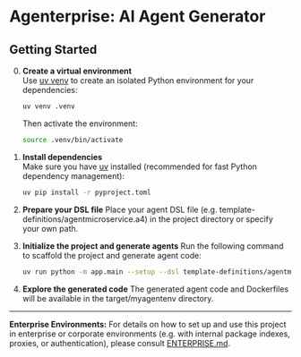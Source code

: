 # Agenterprise: AI Agent Generator

## Getting Started



0. **Create a virtual environment**  
    Use [uv venv](https://github.com/astral-sh/uv) to create an isolated Python environment for your dependencies:
    ```bash
    uv venv .venv
    ```
    Then activate the environment:
    ```bash
    source .venv/bin/activate
    ```

1. **Install dependencies**  
    Make sure you have [uv](https://github.com/astral-sh/uv) installed (recommended for fast Python dependency management):

    ```bash
    uv pip install -r pyproject.toml
    ```

2. **Prepare your DSL file**
    Place your agent DSL file (e.g. template-definitions/agentmicroservice.a4) in the project directory or specify your own path.

3. **Initialize the project and generate agents**
    Run the following command to scaffold the project and generate agent code:
    ```bash
    uv run python -m app.main --setup --dsl template-definitions/agentmicroservice.a4 --target target/myagentenv
    ```


4. **Explore the generated code**
    The generated agent code and Dockerfiles will be available in the target/myagentenv directory.

---

**Enterprise Environments:**
For details on how to set up and use this project in enterprise or corporate environments (e.g. with internal package indexes, proxies, or authentication), please consult [ENTERPRISE.md](ENTERPRISE.md).

